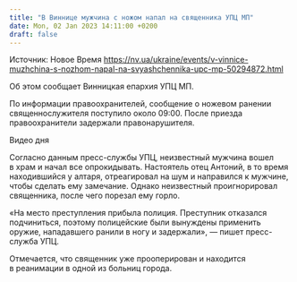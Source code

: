 ```yaml
---
title: "В Виннице мужчина с ножом напал на священника УПЦ МП"
date: Mon, 02 Jan 2023 14:11:00 +0200
draft: false
---
```

Источник: Новое Время https://nv.ua/ukraine/events/v-vinnice-muzhchina-s-nozhom-napal-na-svyashchennika-upc-mp-50294872.html


 Об этом сообщает Винницкая епархия УПЦ МП.

По информации правоохранителей, сообщение о ножевом ранении священнослужителя поступило около 09:00. После приезда правоохранители задержали правонарушителя.

 Видео дня   

Согласно данным пресс-службы УПЦ, неизвестный мужчина вошел в храм и начал все опрокидывать. Настоятель отец Антоний, в то время находившийся у алтаря, отреагировал на шум и направился к мужчине, чтобы сделать ему замечание. Однако неизвестный проигнорировал священника, после чего порезал ему горло.

«На место преступления прибыла полиция. Преступник отказался подчиниться, поэтому полицейские были вынуждены применить оружие, нападавшего ранили в ногу и задержали», — пишет пресс-служба УПЦ.

Отмечается, что священник уже прооперирован и находится в реанимации в одной из больниц города.

